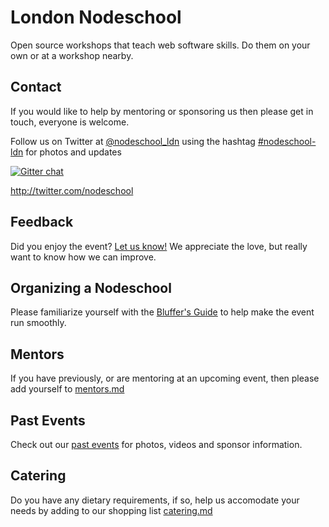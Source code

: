 # London Nodeschool
Open source workshops that teach web software skills. Do them on your own or at a workshop nearby.

## Contact
If you would like to help by mentoring or sponsoring us then please get in touch, everyone is welcome.

Follow us on Twitter at [@nodeschool_ldn](https://twitter.com/nodeschool_ldn) using the hashtag [#nodeschool-ldn](https://twitter.com/search?q=nodeschool-london) for photos and updates

[![Gitter chat](https://badges.gitter.im/nodeschool/london.png)](https://gitter.im/nodeschool/london)

http://twitter.com/nodeschool

## Feedback
Did you enjoy the event? [Let us know!](https://github.com/nodeschool/london/blob/master/feedback.md) We appreciate the love, but really want to know how we can improve.

## Organizing a Nodeschool
Please familiarize yourself with the [Bluffer's Guide](https://github.com/nodeschool/london/blob/master/resources/bluffers-guide-to-nodeschool/README.md) to help make the event run smoothly.

## Mentors
If you have previously, or are mentoring at an upcoming event, then please add yourself to [mentors.md](https://github.com/nodeschool/london/blob/master/mentors.md)

## Past Events
Check out our [past events](https://github.com/nodeschool/london/tree/master/resources/events) for photos, videos and sponsor information.

## Catering
Do you have any dietary requirements, if so, help us accomodate your needs by adding to our shopping list [catering.md](https://github.com/nodeschool/london/blob/master/catering.md)

